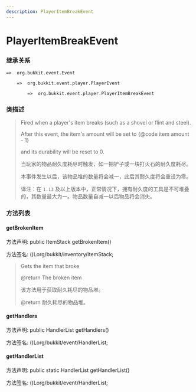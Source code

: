 ```yaml
---
description: PlayerItemBreakEvent
---
```


# PlayerItemBreakEvent

### 继承关系

    =>  org.bukkit.event.Event

        =>  org.bukkit.event.player.PlayerEvent

            =>  org.bukkit.event.player.PlayerItemBreakEvent

### 类描述

> Fired when a player's item breaks (such as a shovel or flint and steel).
>
> <p>
>
> After this event, the item's amount will be set to {@code item amount - 1}
>
> and its durability will be reset to 0.
>
> 当玩家的物品耐久度耗尽时触发，如一把铲子或一块打火石的耐久度耗尽。
>
> 本事件发生以后，该物品堆的数量将会减一，此后其耐久度将会重设为零。
>
> 译注：在 `1.13` 及以上版本中，正常情况下，拥有耐久度的工具是不可堆叠的，其数量最大为一。物品数量自减一以后物品将会消失。

### 方法列表

#### getBrokenItem

方法声明: public ItemStack getBrokenItem()

方法签名: ()Lorg/bukkit/inventory/ItemStack;

> Gets the item that broke
>
> @return The broken item
>
> 该方法用于获取耐久耗尽的物品堆。
>
> @return 耐久耗尽的物品堆。

#### getHandlers

方法声明: public HandlerList getHandlers()

方法签名: ()Lorg/bukkit/event/HandlerList;

#### getHandlerList

方法声明: public static HandlerList getHandlerList()

方法签名: ()Lorg/bukkit/event/HandlerList;